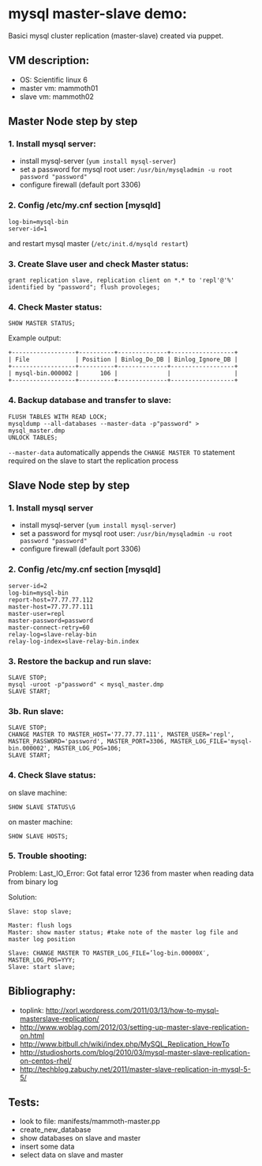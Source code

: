 # mysql master-slave demo:
Basici mysql cluster replication (master-slave) created via puppet.

## VM description:

 - OS: Scientific linux 6
 - master vm: mammoth01
 - slave vm: mammoth02

## Master Node step by step

### 1. Install mysql server:

 - install mysql-server (`yum install mysql-server`)
 - set a password for mysql root user: `/usr/bin/mysqladmin -u root password "password"`
 - configure firewall (default port 3306)

### 2. Config /etc/my.cnf section [mysqld]

    log-bin=mysql-bin
    server-id=1

and restart mysql master (`/etc/init.d/mysqld restart`)

### 3. Create Slave user and check Master status:

    grant replication slave, replication client on *.* to 'repl'@'%' identified by "password"; flush provoleges;

### 4. Check Master status:

    SHOW MASTER STATUS;

Example output:

    +------------------+----------+--------------+------------------+
    | File             | Position | Binlog_Do_DB | Binlog_Ignore_DB |
    +------------------+----------+--------------+------------------+
    | mysql-bin.000002 |      106 |              |                  |
    +------------------+----------+--------------+------------------+

### 4. Backup database and transfer to slave:

    FLUSH TABLES WITH READ LOCK;
    mysqldump --all-databases --master-data -p"password" > mysql_master.dmp
    UNLOCK TABLES;

`--master-data`  automatically appends the `CHANGE MASTER TO` statement required on the slave to start the replication process


## Slave Node step by step

### 1. Install mysql server

 - install mysql-server (`yum install mysql-server`)
 - set a password for mysql root user: `/usr/bin/mysqladmin -u root password "password"`
 - configure firewall (default port 3306)

### 2. Config /etc/my.cnf section [mysqld]

    server-id=2
    log-bin=mysql-bin
    report-host=77.77.77.112
    master-host=77.77.77.111
    master-user=repl
    master-password=password
    master-connect-retry=60
    relay-log=slave-relay-bin
    relay-log-index=slave-relay-bin.index

### 3. Restore the backup and run slave:

    SLAVE STOP;
    mysql -uroot -p"password" < mysql_master.dmp
    SLAVE START;

### 3b. Run slave:

    SLAVE STOP;
    CHANGE MASTER TO MASTER_HOST='77.77.77.111', MASTER_USER='repl', MASTER_PASSWORD='password', MASTER_PORT=3306, MASTER_LOG_FILE='mysql-bin.000002', MASTER_LOG_POS=106;
    SLAVE START;

### 4. Check Slave status:

on slave machine:

    SHOW SLAVE STATUS\G

on master machine:

    SHOW SLAVE HOSTS;

### 5. Trouble shooting:

Problem:
Last_IO_Error: Got fatal error 1236 from master when reading data from binary log

Solution:

    Slave: stop slave;

    Master: flush logs
    Master: show master status; #take note of the master log file and master log position

    Slave: CHANGE MASTER TO MASTER_LOG_FILE=’log-bin.00000X′, MASTER_LOG_POS=YYY;
    Slave: start slave;

## Bibliography:

- toplink: http://xorl.wordpress.com/2011/03/13/how-to-mysql-masterslave-replication/
- http://www.woblag.com/2012/03/setting-up-master-slave-replication-on.html
- http://www.bitbull.ch/wiki/index.php/MySQL_Replication_HowTo
- http://studioshorts.com/blog/2010/03/mysql-master-slave-replication-on-centos-rhel/
- http://techblog.zabuchy.net/2011/master-slave-replication-in-mysql-5-5/

## Tests:
- look to file: manifests/mammoth-master.pp
- create_new_database
- show databases on slave and master
- insert some data
- select data on slave and master
